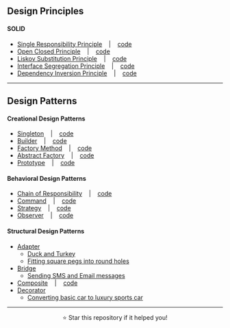 ## Design Principles

#### SOLID

- [Single Responsibility Principle](notes/single-responsibility-principle.md)&nbsp;&nbsp;&nbsp;&nbsp;|&nbsp;&nbsp;&nbsp;&nbsp;[code](src/main/java/com/codecafe/designprinciples/srp)
- [Open Closed Principle](notes/open-closed-principle.md)&nbsp;&nbsp;&nbsp;&nbsp;|&nbsp;&nbsp;&nbsp;&nbsp;[code](src/main/java/com/codecafe/designprinciples/ocp)
- [Liskov Substitution Principle](notes/liskov-substitution-principle.md)&nbsp;&nbsp;&nbsp;&nbsp;|&nbsp;&nbsp;&nbsp;&nbsp;[code](src/main/java/com/codecafe/designprinciples/lsp)
- [Interface Segregation Principle](notes/ISP.pdf)&nbsp;&nbsp;&nbsp;&nbsp;|&nbsp;&nbsp;&nbsp;&nbsp;[code](src/main/java/com/codecafe/designprinciples/isp)
- [Dependency Inversion Principle](notes/DIP.pdf)&nbsp;&nbsp;&nbsp;&nbsp;|&nbsp;&nbsp;&nbsp;&nbsp;[code](src/main/java/com/codecafe/designprinciples/dip)

---

## Design Patterns

#### Creational Design Patterns

- [Singleton]()&nbsp;&nbsp;&nbsp;&nbsp;|&nbsp;&nbsp;&nbsp;&nbsp;[code](src/main/java/com/codecafe/designpatterns/creational/singleton)
- [Builder]()&nbsp;&nbsp;&nbsp;&nbsp;|&nbsp;&nbsp;&nbsp;&nbsp;[code](src/main/java/com/codecafe/designpatterns/creational/builder)
- [Factory Method]()&nbsp;&nbsp;&nbsp;&nbsp;|&nbsp;&nbsp;&nbsp;&nbsp;[code](src/main/java/com/codecafe/designpatterns/creational/factorymethod)
- [Abstract Factory]()&nbsp;&nbsp;&nbsp;&nbsp;|&nbsp;&nbsp;&nbsp;&nbsp;[code](src/main/java/com/codecafe/designpatterns/creational/abstractfactory)
- [Prototype]()&nbsp;&nbsp;&nbsp;&nbsp;|&nbsp;&nbsp;&nbsp;&nbsp;[code](src/main/java/com/codecafe/designpatterns/creational/prototype)

#### Behavioral Design Patterns

- [Chain of Responsibility](notes/chain-of-responsibility.md)&nbsp;&nbsp;&nbsp;&nbsp;|&nbsp;&nbsp;&nbsp;&nbsp;[code](src/main/java/com/codecafe/designpatterns/behavioral/chainofresponsibility)
- [Command](notes/command-pattern.md)&nbsp;&nbsp;&nbsp;&nbsp;|&nbsp;&nbsp;&nbsp;&nbsp;[code](src/main/java/com/codecafe/designpatterns/behavioral/command)
- [Strategy]()&nbsp;&nbsp;&nbsp;&nbsp;|&nbsp;&nbsp;&nbsp;&nbsp;[code](src/main/java/com/codecafe/designpatterns/behavioral/strategy)
- [Observer]()&nbsp;&nbsp;&nbsp;&nbsp;|&nbsp;&nbsp;&nbsp;&nbsp;[code](src/main/java/com/codecafe/designpatterns/behavioral/observer)

#### Structural Design Patterns

- [Adapter](notes/adapter-pattern.md)
  - [Duck and Turkey](src/main/java/com/codecafe/designpatterns/structural/adapter/example1)
  - [Fitting square pegs into round holes](src/main/java/com/codecafe/designpatterns/structural/adapter/example2)
- [Bridge]()
  - [Sending SMS and Email messages](src/main/java/com/codecafe/designpatterns/structural/bridge)
- [Composite]()&nbsp;&nbsp;&nbsp;&nbsp;|&nbsp;&nbsp;&nbsp;&nbsp;[code](src/main/java/com/codecafe/designpatterns/structural/composite)
- [Decorator]()
  - [Converting basic car to luxury sports car](src/main/java/com/codecafe/designpatterns/structural/decorator)

---
<p align="center">
  ⭐ Star this repository if it helped you!
</p>
